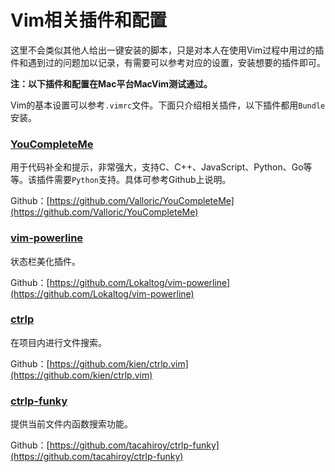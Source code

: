 # Vim相关插件和配置

这里不会类似其他人给出一键安装的脚本，只是对本人在使用Vim过程中用过的插件和遇到过的问题加以记录，有需要可以参考对应的设置，安装想要的插件即可。

**注：以下插件和配置在Mac平台MacVim测试通过。**

Vim的基本设置可以参考`.vimrc`文件。下面只介绍相关插件，以下插件都用`Bundle`安装。

### [YouCompleteMe](https://github.com/vitahlin/Vim/tree/master/YouCompleteMe)
用于代码补全和提示，非常强大，支持C、C++、JavaScript、Python、Go等等。该插件需要`Python`支持。具体可参考Github上说明。

Github：[https://github.com/Valloric/YouCompleteMe](https://github.com/Valloric/YouCompleteMe)

### [vim-powerline](https://github.com/vitahlin/Vim/tree/master/vim-powerline)
状态栏美化插件。

Github：[https://github.com/Lokaltog/vim-powerline](https://github.com/Lokaltog/vim-powerline)

### [ctrlp](https://github.com/vitahlin/Vim/tree/master/ctrlp)
在项目内进行文件搜索。

Github：[https://github.com/kien/ctrlp.vim](https://github.com/kien/ctrlp.vim)

### [ctrlp-funky]()
提供当前文件内函数搜索功能。

Github：[https://github.com/tacahiroy/ctrlp-funky](https://github.com/tacahiroy/ctrlp-funky)


